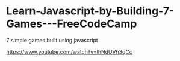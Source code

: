 # Learn-Javascript-by-Building-7-Games---FreeCodeCamp
7 simple games built using javascript

https://www.youtube.com/watch?v=lhNdUVh3qCc